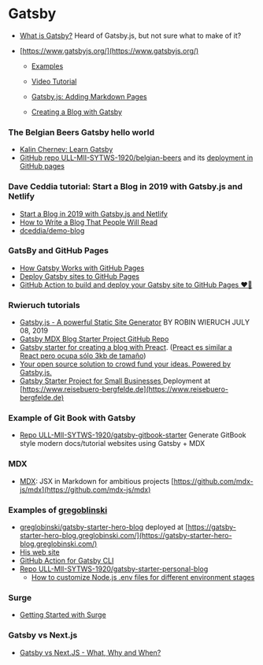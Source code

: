 

# Gatsby

* [What is Gatsby?](https://www.mediacurrent.com/what-is-gatsby.js) Heard of Gatsby.js, but not sure what to make of it?

* [https://www.gatsbyjs.org/](https://www.gatsbyjs.org/)
    * [Examples](https://github.com/gatsbyjs/gatsby/tree/master/examples)
    * [Video Tutorial](https://www.youtube.com/playlist?list=PLLnpHn493BHHfoINKLELxDch3uJlSapxg)

    * [Gatsby.js: Adding Markdown Pages](https://www.gatsbyjs.org/docs/adding-markdown-pages/)
    * [Creating a Blog with Gatsby](https://www.gatsbyjs.org/blog/2017-07-19-creating-a-blog-with-gatsby/)


### The Belgian Beers Gatsby hello world

* [Kalin Chernev: Learn Gatsby](https://kalinchernev.github.io/learn-gatsbyjs)
* [GitHub repo ULL-MII-SYTWS-1920/belgian-beers](https://github.com/ULL-MII-SYTWS-1920/belgian-beers) and its [deployment in GitHub pages](https://ull-mii-sytws-1920.github.io/belgian-beers/index.html)

### Dave Ceddia tutorial: Start a Blog in 2019 with Gatsby.js and Netlify

* [Start a Blog in 2019 with Gatsby.js and Netlify](https://daveceddia.com/start-blog-gatsby-netlify/)
* [How to Write a Blog That People Will Read](https://daveceddia.com/how-to-blog/)
* [dceddia/demo-blog](https://github.com/dceddia/demo-blog)

### GatsBy and GitHub Pages

* [How Gatsby Works with GitHub Pages](https://www.gatsbyjs.org/docs/how-gatsby-works-with-github-pages/)
* [Deploy Gatsby sites to GitHub Pages](https://dev.to/flexdinesh/deploy-gatsby-sites-to-github-pages-eed)
* [GitHub Action to build and deploy your Gatsby site to GitHub Pages ❤️🎩](https://github.com/enriikke/gatsby-gh-pages-action)

### Rwieruch tutorials

* [Gatsby.js - A powerful Static Site Generator](https://www.robinwieruch.de/react-gatsby-js) BY ROBIN WIERUCH JULY 08, 2019
* [Gatsby MDX Blog Starter Project GitHub Repo](https://github.com/rwieruch/gatsby-mdx-blog-starter-project)
* [Gatsby starter for creating a blog with Preact](https://github.com/rwieruch/gatsby-starter-blog-with-preact). ([Preact es similar a React pero ocupa sólo 3kb de tamaño](https://www.imaginanet.com/blog/uso-de-preact-como-una-alternativa-de-react.html))
* [Your open source solution to crowd fund your ideas. Powered by Gatsby.js.](https://github.com/rwieruch/open-crowd-fund)
* [Gatsby Starter Project for Small Businesses ](https://github.com/rwieruch/reisebuero-bergfelde.de) Deployment at [https://www.reisebuero-bergfelde.de](https://www.reisebuero-bergfelde.de)

### Example of Git Book with Gatsby

* [Repo ULL-MII-SYTWS-1920/gatsby-gitbook-starter](https://github.com/ULL-MII-SYTWS-1920/gatsby-gitbook-starter) Generate GitBook style modern docs/tutorial websites using Gatsby + MDX 

### MDX

* [MDX](https://mdxjs.com/): JSX in Markdown for ambitious projects [https://github.com/mdx-js/mdx](https://github.com/mdx-js/mdx)

### Examples of [gregoblinski](https://github.com/greglobinski)

* [greglobinski/gatsby-starter-hero-blog](https://github.com/greglobinski/gatsby-starter-hero-blog) deployed at [https://gatsby-starter-hero-blog.greglobinski.com/](https://gatsby-starter-hero-blog.greglobinski.com/)
* [His web site](https://github.com/greglobinski/www.greglobinski.com)
* [GitHub Action for Gatsby CLI](https://github.com/marketplace/actions/github-action-for-gatsby-cli)
* [Repo ULL-MII-SYTWS-1920/gatsby-starter-personal-blog](https://github.com/ULL-MII-SYTWS-1920/gatsby-starter-personal-blog)
  - [How to customize Node.js .env files for different environment stages](https://www.freecodecamp.org/news/nodejs-custom-env-files-in-your-apps-fa7b3e67abe1/)

### Surge

  * [Getting Started with Surge](https://surge.sh)

### Gatsby vs Next.js

* [Gatsby vs Next.JS - What, Why and When?](https://dev.to/jameesy/gatsby-vs-next-js-what-why-and-when-4al5)